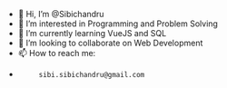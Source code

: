 - 👋 Hi, I’m @Sibichandru
- 👀 I’m interested in Programming and Problem Solving
- 🌱 I’m currently learning VueJS and SQL
- 💞️ I’m looking to collaborate on Web Development
- 📫 How to reach me:
-          sibi.sibichandru@gmail.com

<!---
Sibichandru/Sibichandru is a ✨ special ✨ repository because its `README.md` (this file) appears on your GitHub profile.
You can click the Preview link to take a look at your changes.
--->
